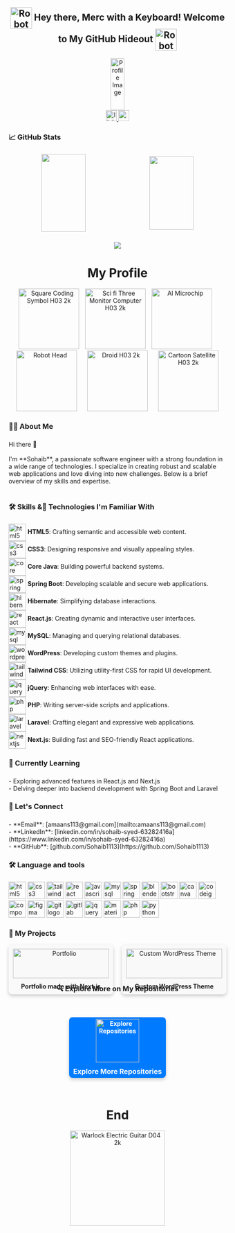 
<h2 align="center">
  <img src="https://github.com/user-attachments/assets/d038ed07-f41e-45f5-94b4-dae88b7a6638" alt="Robot Head Logo" style="width: 50px; height: 50px; vertical-align: middle;" />
  Hey there, Merc with a Keyboard! Welcome to My GitHub Hideout  <img src="https://github.com/user-attachments/assets/d038ed07-f41e-45f5-94b4-dae88b7a6638" alt="Robot Head Logo" style="width: 50px; height: 50px; vertical-align: middle;" />
</h2>



<p align="center" style="margin: 0;">
  <img src="https://github.com/user-attachments/assets/220cd45a-119d-4a2f-b0ee-7764e1dc4c30" alt="Profile Image" height="120" style="width: 25%; display: block; margin: 0 auto;" />
</p>



<div align="center">
  <a href="https://www.linkedin.com/in/sohaib-syed-63282416a" target="_blank">
    <img src="https://img.shields.io/static/v1?message=LinkedIn&logo=linkedin&label=&color=0077B5&logoColor=white&labelColor=&style=for-the-badge" height="25" alt="linkedin logo"  />
  </a>
  <a href="https://sohaibsportfolio.netlify.app" target="_blank">
    <img src="https://img.shields.io/static/v1?message=My%20Portfolio&logo=codepen&label=&color=000000&logoColor=white&labelColor=&style=for-the-badge" height="25" alt="codepen logo"  />
  </a>
</div>
<h3 align="left">📈 GitHub Stats</h3>

###
<p align="center" style="text-align: center; margin: 0;">
  <img height="180em" style="width: 45%; margin: 0 10px; vertical-align: middle;" src="https://github-readme-stats.vercel.app/api?username=Sohaib1113&show_icons=true&hide_border=true&count_private=true&hide=prs&theme=dracula" />
  <img height="170em" style="width: 45%; margin: 0 10px; vertical-align: middle;" src="https://github-readme-streak-stats.herokuapp.com/?user=Sohaib1113&theme=dracula" />
</p>

###

<div align="center">
  <img src="https://visitor-badge.laobi.icu/badge?page_id=Sohaib1113.Sohaib1113&"  />
</div>

###

<h1 align="center">My Profile</h1>
<p align="center">
  <img src="https://github.com/user-attachments/assets/a78d152e-9134-40a8-8bb0-7b1ecb6b02fc" alt="Square Coding Symbol H03 2k" width="140" height="140" style="margin-right: 10px;" />
  <img src="https://github.com/user-attachments/assets/af1c20f6-e42d-4eac-9dc9-d753847d1a6f" alt="Sci fi Three Monitor Computer H03 2k" width="140" height="140" />
  <img src="https://github.com/user-attachments/assets/07a19d32-a85f-49fc-a2bc-da4a49f55c7b" alt="AI Microchip" width="140" height="140" style="margin: 0 10px;" />
  <img src="https://github.com/user-attachments/assets/911c5829-89a9-4a8c-b653-b511f7b4da18" alt="Robot Head" width="140" height="140" style="margin: 0 10px;" />
  <img src="https://github.com/user-attachments/assets/7c2cbf29-777b-4483-8c4f-6ed86a6e0da6" alt="Droid H03 2k" width="140" height="140" style="margin: 0 10px;" />
  <img src="https://github.com/user-attachments/assets/35bfb326-e46c-4845-a284-cfe55a6cca9e" alt="Cartoon Satellite H03 2k" width="140" height="140" style="margin: 0 10px;" />
</p>

###

<h3 align="left">👩‍💻  About Me</h3>

###

<p align="left">
  Hi there 👋<br><br>
  I'm **Sohaib**, a passionate software engineer with a strong foundation in a wide range of technologies. I specialize in creating robust and scalable web applications and love diving into new challenges. Below is a brief overview of my skills and expertise.<br><br>
  

<h3 align="left">🛠️ Skills &🚀 Technologies I'm Familiar With</h3>

###
<p align="left">
  <span style="display: inline-block; margin-right: 10px;">
    <img src="https://cdn.jsdelivr.net/gh/devicons/devicon/icons/html5/html5-original.svg" height="40" alt="html5 logo" style="vertical-align: middle;" />
    <strong>HTML5</strong>: Crafting semantic and accessible web content.
  </span><br>
  
  <span style="display: inline-block; margin-right: 10px;">
    <img src="https://cdn.jsdelivr.net/gh/devicons/devicon/icons/css3/css3-original.svg" height="40" alt="css3 logo" style="vertical-align: middle;" />
    <strong>CSS3</strong>: Designing responsive and visually appealing styles.
  </span><br>
  
  <span style="display: inline-block; margin-right: 10px;">
    <img src="https://cdn.jsdelivr.net/gh/devicons/devicon/icons/java/java-original.svg" height="40" alt="core java logo" style="vertical-align: middle;" />
    <strong>Core Java</strong>: Building powerful backend systems.
  </span><br>
  
  <span style="display: inline-block; margin-right: 10px;">
    <img src="https://cdn.jsdelivr.net/gh/devicons/devicon/icons/spring/spring-original.svg" height="40" alt="spring boot logo" style="vertical-align: middle;" />
    <strong>Spring Boot</strong>: Developing scalable and secure web applications.
  </span><br>
  
  <span style="display: inline-block; margin-right: 10px;">
    <img src="https://cdn.jsdelivr.net/gh/devicons/devicon/icons/hibernate/hibernate-original.svg" height="40" alt="hibernate logo" style="vertical-align: middle;" />
    <strong>Hibernate</strong>: Simplifying database interactions.
  </span><br>
  
  <span style="display: inline-block; margin-right: 10px;">
    <img src="https://cdn.jsdelivr.net/gh/devicons/devicon/icons/react/react-original.svg" height="40" alt="react logo" style="vertical-align: middle;" />
    <strong>React.js</strong>: Creating dynamic and interactive user interfaces.
  </span><br>
  
  <span style="display: inline-block; margin-right: 10px;">
    <img src="https://cdn.jsdelivr.net/gh/devicons/devicon/icons/mysql/mysql-original.svg" height="40" alt="mysql logo" style="vertical-align: middle;" />
    <strong>MySQL</strong>: Managing and querying relational databases.
  </span><br>
  
  <span style="display: inline-block; margin-right: 10px;">
    <img src="https://cdn.jsdelivr.net/gh/devicons/devicon/icons/wordpress/wordpress-original.svg" height="40" alt="wordpress logo" style="vertical-align: middle;" />
    <strong>WordPress</strong>: Developing custom themes and plugins.
  </span><br>
  
  <span style="display: inline-block; margin-right: 10px;">
    <img src="https://cdn.jsdelivr.net/gh/devicons/devicon/icons/tailwindcss/tailwindcss-original-wordmark.svg" height="40" alt="tailwindcss logo" style="vertical-align: middle;" />
    <strong>Tailwind CSS</strong>: Utilizing utility-first CSS for rapid UI development.
  </span><br>
  
  <span style="display: inline-block; margin-right: 10px;">
    <img src="https://cdn.jsdelivr.net/gh/devicons/devicon/icons/jquery/jquery-original.svg" height="40" alt="jquery logo" style="vertical-align: middle;" />
    <strong>jQuery</strong>: Enhancing web interfaces with ease.
  </span><br>
  
  <span style="display: inline-block; margin-right: 10px;">
    <img src="https://cdn.jsdelivr.net/gh/devicons/devicon/icons/php/php-original.svg" height="40" alt="php logo" style="vertical-align: middle;" />
    <strong>PHP</strong>: Writing server-side scripts and applications.
  </span><br>
  
  <span style="display: inline-block; margin-right: 10px;">
    <img src="https://cdn.jsdelivr.net/gh/devicons/devicon/icons/laravel/laravel-plain.svg" height="40" alt="laravel logo" style="vertical-align: middle;" />
    <strong>Laravel</strong>: Crafting elegant and expressive web applications.
  </span><br>
  
  <span style="display: inline-block; margin-right: 10px;">
    <img src="https://cdn.jsdelivr.net/gh/devicons/devicon/icons/nextjs/nextjs-original-wordmark.svg" height="40" alt="nextjs logo" style="vertical-align: middle;" />
    <strong>Next.js</strong>: Building fast and SEO-friendly React applications.
  </span>
</p>

###

<h3 align="left">🌱 Currently Learning</h3>

###

<p align="left">
  - Exploring advanced features in React.js and Next.js<br>
  - Delving deeper into backend development with Spring Boot and Laravel<br>
</p>

###

<h3 align="left">🤝 Let's Connect</h3>

###

<p align="left">
  - **Email**: [amaans113@gmail.com](mailto:amaans113@gmail.com)<br>
  - **LinkedIn**: [linkedin.com/in/sohaib-syed-63282416a](https://www.linkedin.com/in/sohaib-syed-63282416a)<br>
  - **GitHub**: [github.com/Sohaib1113](https://github.com/Sohaib1113)<br>
</p>

###

<h3 align="left">🛠 Language and tools</h3>

###

<div align="left">
  <img src="https://cdn.jsdelivr.net/gh/devicons/devicon/icons/html5/html5-original.svg" height="40" alt="html5 logo" />
  <img src="https://cdn.jsdelivr.net/gh/devicons/devicon/icons/css3/css3-original.svg" height="40" alt="css3 logo" />
  <img src="https://cdn.jsdelivr.net/gh/devicons/devicon/icons/tailwindcss/tailwindcss-original-wordmark.svg" height="40" alt="tailwindcss logo" />
  <img src="https://cdn.jsdelivr.net/gh/devicons/devicon/icons/react/react-original.svg" height="40" alt="react logo" />
  <img src="https://cdn.jsdelivr.net/gh/devicons/devicon/icons/javascript/javascript-original.svg" height="40" alt="javascript logo" />
  <img src="https://cdn.jsdelivr.net/gh/devicons/devicon/icons/mysql/mysql-original.svg" height="40" alt="mysql logo" />
  <img src="https://cdn.jsdelivr.net/gh/devicons/devicon/icons/spring/spring-original.svg" height="40" alt="spring logo" />
  <img src="https://cdn.jsdelivr.net/gh/devicons/devicon/icons/blender/blender-original.svg" height="40" alt="blender logo" />
  <img src="https://cdn.jsdelivr.net/gh/devicons/devicon/icons/bootstrap/bootstrap-original.svg" height="40" alt="bootstrap logo" />
  <img src="https://cdn.jsdelivr.net/gh/devicons/devicon/icons/canva/canva-original.svg" height="40" alt="canva logo" />
  <img src="https://cdn.jsdelivr.net/gh/devicons/devicon/icons/codeigniter/codeigniter-plain.svg" height="40" alt="codeigniter logo" />
  <img src="https://cdn.jsdelivr.net/gh/devicons/devicon/icons/composer/composer-original.svg" height="40" alt="composer logo" />
  <img src="https://cdn.jsdelivr.net/gh/devicons/devicon/icons/figma/figma-original.svg" height="40" alt="figma logo" />
  <img src="https://cdn.jsdelivr.net/gh/devicons/devicon/icons/git/git-original.svg" height="40" alt="git logo" />
  <img src="https://cdn.jsdelivr.net/gh/devicons/devicon/icons/gitlab/gitlab-original.svg" height="40" alt="gitlab logo" />
  <img src="https://cdn.jsdelivr.net/gh/devicons/devicon/icons/jquery/jquery-original.svg" height="40" alt="jquery logo" />
  <img src="https://cdn.jsdelivr.net/gh/devicons/devicon/icons/materialui/materialui-original.svg" height="40" alt="materialui logo" />
  <img src="https://cdn.jsdelivr.net/gh/devicons/devicon/icons/php/php-original.svg" height="40" alt="php logo" />
  <img src="https://cdn.jsdelivr.net/gh/devicons/devicon/icons/python/python-original.svg" height="40" alt="python logo" />
</div>

###


<h3 align="left">🚀 My Projects</h3>

<div style="display: flex; flex-wrap: wrap; gap: 20px;">
  <!-- Portfolio Project -->
  <div style="flex: 1 1 calc(50% - 20px); box-sizing: border-box;">
    <div style="background-color: #f9f9f9; border-radius: 8px; box-shadow: 0 4px 8px rgba(0, 0, 0, 0.2); overflow: hidden; text-align: center; padding: 10px;">
      <a href="https://sohaibsportfolio.netlify.app" target="_blank" style="display: block;">
        <img src="https://github.com/user-attachments/assets/d14e5870-cdcb-40fa-b37a-dff0d5b344ce" alt="Portfolio" style="width: 100%; height: auto;"/>
      </a>
      <p style="margin: 10px 0 0; font-weight: bold;">Portfolio made with Next.js</p>
    </div>
  </div>

  <!-- Custom WordPress Theme Project -->
  <div style="flex: 1 1 calc(50% - 20px); box-sizing: border-box;">
    <div style="background-color: #f9f9f9; border-radius: 8px; box-shadow: 0 4px 8px rgba(0, 0, 0, 0.2); overflow: hidden; text-align: center; padding: 10px;">
      <a href="https://github.com/Sohaib1113/Custom-Wordpress-Theme.git" target="_blank" style="display: block;">
        <img src="https://github.com/user-attachments/assets/f2e43f16-6160-4ae8-b054-939468e8daca" alt="Custom WordPress Theme" style="width: 100%; height: auto;"/>
      </a>
      <p style="margin: 10px 0 0; font-weight: bold;">Custom WordPress Theme</p>
    </div>
  </div>
</div>

<h3 align="center">🔍 Explore More on My Repositories</h3>

<div style="display: flex; justify-content: center; align-items: center; height: 200px; margin-top: 20px;"align="center">
  <a href="https://github.com/Sohaib1113?tab=repositories" target="_blank" style="text-decoration: none; color: inherit;">
    <div style="background-color: #007bff; border-radius: 8px; box-shadow: 0 4px 8px rgba(0, 0, 0, 0.2); overflow: hidden; text-align: center; padding: 10px; max-width: 250px; height: 120px; display: flex; flex-direction: column; justify-content: center; align-items: center; color: white; font-weight: bold;">
      <img src="https://github.com/user-attachments/assets/66284bbf-8767-4cab-a88b-9fd8185824a7" alt="Explore Repositories" style="height: 100px; width: auto; max-width: 100%; object-fit: cover;"/>
      <p style="margin: 10px 0 0; font-size: 16px; line-height: 1.4;">Explore More Repositories</p>
    </div>
  </a>
</div>








 <h1 align="center">End</h1>
<p align="center">
  <img src="https://github.com/user-attachments/assets/63f4c01c-088e-41ad-9b16-e87a2a7168f0" alt="Warlock Electric Guitar D04 2k" style="max-width: 50%; height: 220px;" />
</p>



